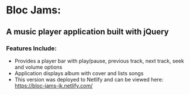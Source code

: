# Bloc Jams:

## A music player application built with jQuery

### Features Include:

*	Provides a player bar with play/pause, previous track, next track, seek and volume options
*	Application displays album with cover and lists songs
*	This version was deployed to Netlify and can be viewed here: https://bloc-jams-jk.netlify.com/
